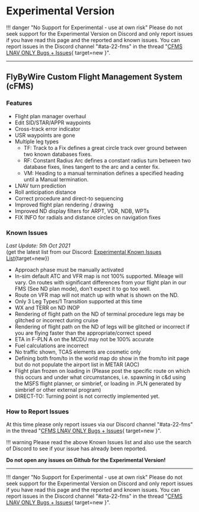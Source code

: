 # Experimental Version

!!! danger "No Support for Experimental - use at own risk"
    Please do not seek support for the Experimental Version on Discord and only report issues if you have read this page and the reported and known issues. You can report issues in the Discord channel "#ata-22-fms" in the thread "[CFMS LNAV ONLY Bugs + Issues](https://discord.com/channels/738864299392630914/876140343735771147/882442909918584862){ target=new }".

---

## FlyByWire Custom Flight Management System (cFMS)

### Features

- Flight plan manager overhaul
- Edit SID/STAR/APPR waypoints
- Cross-track error indicator
- USR waypoints are gone
- Multiple leg types
    - TF: Track to a Fix defines a great circle track over ground between two known databases fixes.
    - RF: Constant Radius Arc defines a constant radius turn between two database fixes, lines tangent to the arc and a center fix.
    - VM: Heading to a manual termination defines a specified heading until a Manual termination.
- LNAV turn prediction
- Roll anticipation distance
- Correct procedure and direct-to sequencing
- Improved flight plan rendering / drawing
- Improved ND display filters for  ARPT, VOR, NDB, WPTs
- FIX INFO for radials and distance circles on navigation fixes

### Known Issues

*Last Update: 5th Oct 2021*<br/>
(get the latest list from our Discord: [Experimental Known Issues List](https://discord.com/channels/738864299392630914/876140343735771147/876140346009075722){target=new})

- Approach phase must be manually activated
- In-sim default ATC and VFR map is not 100% supported. Mileage will vary. On routes with significant differences from your flight plan in our FMS (See ND plan mode), don't expect it to go too well.
- Route on VFR map will not match up with what is shown on the ND.
- Only 3 Leg Types/1 Transition supported at this time
- WX and TERR on ND INOP
- Rendering of flight path on the ND of terminal procedure legs may be glitched or incorrect during cruise
- Rendering of flight path on the ND of legs will be glitched or incorrect if you are flying faster than the appropriate/correct speed
- ETA in F-PLN A on the MCDU may not be 100% accurate
- Fuel calculations are incorrect
- No traffic shown, TCAS elements are cosmetic only
- Defining both from/to in the world map do show in the from/to init page but do not populate the airport list in METAR (AOC)
- Flight plan frozen on loading in (Please post the specific route on which this occurs and under what circumstances, i.e. spawning in c&d using the MSFS flight planner, or simbrief, or loading in .PLN generated by simbrief or other external program)
- DIRECT-TO: Turning point is not correctly implemented yet.

### How to Report Issues

At this time please only report issues via our Discord channel "#ata-22-fms" in the thread "[CFMS LNAV ONLY Bugs + Issues](https://discord.com/channels/738864299392630914/876140343735771147/882442909918584862){ target=new }".

!!! warning
    Please read the above Known Issues list and also use the search of  Discord to see if your issue has already been reported.

**Do not open any issues on Github for the Experimental Version!**

<!--### Download and Install-->

<!--See [Installation Guide](../installation.md#downloads).-->

---

!!! danger "No Support for Experimental - use at own risk"
    Please do not seek support for the Experimental Version on Discord and only report issues if you have read this page and the reported and known issues. You can report issues in the Discord channel "#ata-22-fms" in the thread "[CFMS LNAV ONLY Bugs + Issues](https://discord.com/channels/738864299392630914/876140343735771147/882442909918584862){ target=new }".
